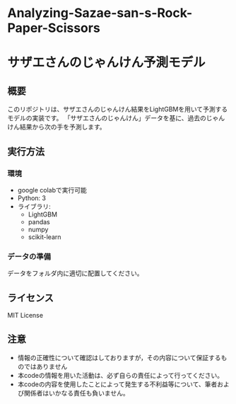# Analyzing-Sazae-san-s-Rock-Paper-Scissors

# サザエさんのじゃんけん予測モデル

## 概要
このリポジトリは、サザエさんのじゃんけん結果をLightGBMを用いて予測するモデルの実装です。
「サザエさんのじゃんけん」データを基に、過去のじゃんけん結果から次の手を予測します。

## 実行方法
### 環境
* google colabで実行可能
* Python: 3
* ライブラリ:
  * LightGBM
  * pandas
  * numpy
  * scikit-learn

### データの準備
データをフォルダ内に適切に配置してください。

## ライセンス
MIT License

## 注意
- 情報の正確性について確認はしておりますが，その内容について保証するものではありません
- 本codeの情報を用いた活動は、必ず自らの責任によって行ってください。
- 本codeの内容を使用したことによって発生する不利益等について、筆者および関係者はいかなる責任も負いません。
